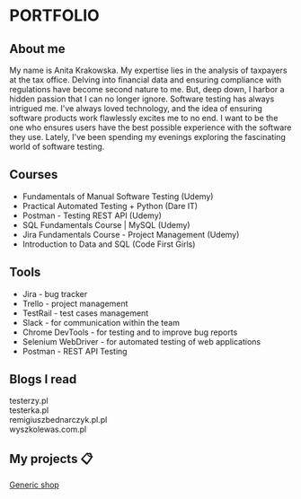 # PORTFOLIO #
## About me ##
My name is Anita Krakowska. My expertise lies in the analysis of taxpayers at the tax office. Delving into financial data and ensuring compliance with regulations have become second nature to me. But, deep down, I harbor a hidden passion that I can no longer ignore. Software testing has always intrigued me. I've always loved technology, and the idea of ensuring software products work flawlessly excites me to no end. I want to be the one who ensures users have the best possible experience with the software they use.
Lately, I've been spending my evenings exploring the fascinating world of software testing.
## Courses ##
* Fundamentals of Manual Software Testing (Udemy)
* Practical Automated Testing + Python (Dare IT)
* Postman - Testing REST API (Udemy)
* SQL Fundamentals Course | MySQL (Udemy)
* Jira Fundamentals Course - Project Management (Udemy)
* Introduction to Data and SQL (Code First Girls)
  
## Tools ##
- Jira - bug tracker
- Trello - project management
- TestRail - test cases management
- Slack - for communication within the team
- Chrome DevTools - for testing and to improve bug reports
- Selenium WebDriver - for automated testing of web applications
- Postman - REST API Testing

## Blogs I read ##
testerzy.pl<br>
testerka.pl<br>
remigiuszbednarczyk.pl.pl<br>
wyszkolewas.com.pl<br>

## My projects 📋
[Generic shop](https://skleptest.pl/)



